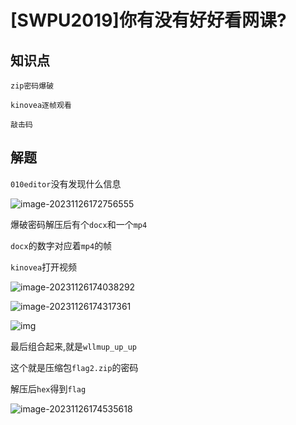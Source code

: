 # [SWPU2019]你有没有好好看网课?

## 知识点

`zip密码爆破`

`kinovea逐帧观看`

`敲击码`

## 解题

`010editor`没有发现什么信息

![image-20231126172756555](G:/CTFWriteUp/buuctf/Misc/img/41-1.png)

爆破密码解压后有个`docx`和一个`mp4`

`docx`的数字对应着`mp4`的帧

`kinovea`打开视频

![image-20231126174038292](G:/CTFWriteUp/buuctf/Misc/img/41-2.png)

![image-20231126174317361](G:/CTFWriteUp/buuctf/Misc/img/41-3.png)

![img](G:/CTFWriteUp/buuctf/Misc/img/41-4.png)

 最后组合起来,就是`wllmup_up_up`

这个就是压缩包`flag2.zip`的密码

解压后`hex`得到`flag`

![image-20231126174535618](G:/CTFWriteUp/buuctf/Misc/img/41-5.png)